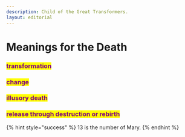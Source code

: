 ```yaml
---
description: Child of the Great Transformers.
layout: editorial
---
```


# Meanings for the Death

### <mark style="color:purple;">transformation</mark>&#x20;

### <mark style="color:purple;">change</mark>&#x20;

### <mark style="color:purple;">illusory death</mark>&#x20;

### <mark style="color:purple;">release through destruction or rebirth</mark>



{% hint style="success" %}
13 is the number of Mary.
{% endhint %}
